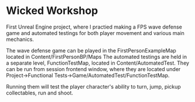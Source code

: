 # Wicked Workshop
First Unreal Engine project, where I practied making a FPS wave defense game and automated testings for both player movement and various main mechanics.

The wave defense game can be played in the FirstPersonExampleMap located in Content/FirstPersonBP/Maps
The automated testings are held in a separate level, FunctionTestMap, located in Content/AutomatedTest.
They can be run from session frontend window, where they are located under
Project->Functional Tests->Game/AutomatedTest/FunctionTestMap.

Running them will test the player character's ability to turn, jump, pickup collectables, run and shoot.
